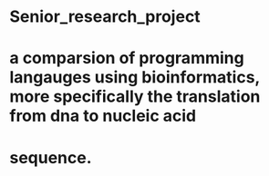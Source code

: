 # Senior_research_project
# a comparsion of programming langauges using bioinformatics, more specifically the translation from dna to nucleic acid 
# sequence. 
